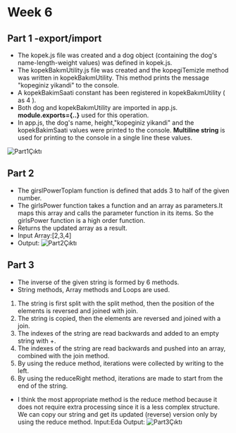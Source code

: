 # Week 6
## Part 1 -export/import
- The kopek.js file was created and a dog object (containing the dog's name-length-weight values) was defined in kopek.js.
- The kopekBakımUtility.js file was created and the kopegiTemizle method was written in kopekBakımUtility. This method prints the message "kopeginiz yikandi" to the console.
- A kopekBakimSaati constant has been registered in kopekBakımUtility ( as 4 ).
- Both dog and kopekBakımUtility are imported in app.js. **module.exports={..}** used for this operation.
- In app.js, the dog's name, height,"kopeginiz yikandi" and the kopekBakimSaati values were printed to the console. **Multiline string** is used for printing to the console in a single line these values.

![Part1Çıktı](https://user-images.githubusercontent.com/54909611/151712762-6f8ecf7c-6e51-4183-9ffb-a57ba16202db.JPG)

## Part 2
- The girslPowerToplam function is defined that adds 3 to half of the given number.
- The girlsPower function takes a function and an array as parameters.It maps this array and calls the parameter function in its items. So the girlsPower function is a high order function.
- Returns the updated array as a result.
- Input Array:[2,3,4]
- Output:
![Part2Çıktı](https://user-images.githubusercontent.com/54909611/151713031-089082db-d009-4466-9038-e480346ecbd6.JPG)

## Part 3
- The inverse of the given string is formed by 6 methods.
- String methods, Array methods and Loops are used.
1. The string is first split with the split method, then the position of the elements is reversed and joined with join.
2. The string is copied, then the elements are reversed and joined with a join.
3. The indexes of the string are read backwards and added to an empty string with +.
4. The indexes of the string are read backwards and pushed into an array, combined with the join method.
5. By using the reduce method, iterations were collected by writing to the left.
6. By using the reduceRight method, iterations are made to start from the end of the string.

* I think the most appropriate method is the reduce method because it does not require extra processing since it is a less complex structure.
We can copy our string and get its updated (reverse) version only by using the reduce method.
Input:Eda
Output:
![Part3Çıktı](https://user-images.githubusercontent.com/54909611/151713426-a5c25809-af03-4e6d-8168-a39c2632c510.JPG)
